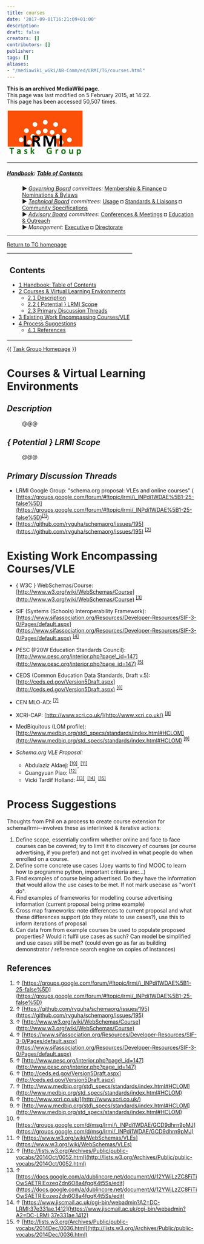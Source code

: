 ```yaml
---
title: courses
date: '2017-09-01T16:21:09+01:00'
description: 
draft: false
creators: []
contributors: []
publisher: 
tags: []
aliases:
- "/mediawiki_wiki/AB-Comm/ed/LRMI/TG/courses.html"
---
```


 **This is an archived MediaWiki page.**  
This page was last modified on 5 February 2015, at 14:22.  
This page has been accessed 50,507 times.

[<img alt="DCMI/LRMI Tas Group" src="/mediawiki_wiki/images/DC-LRMI_TG.png" width="200" height="121">](/mediawiki_wiki/images/DC-LRMI_TG.png)

* * *

##### [Handbook](/mediawiki_wiki/DCMI_Handbook "DCMI Handbook"): [Table of Contents](/mediawiki_wiki/DCMI_Handbook/) 
<dl>
<dd> ► <i><a href="/mediawiki_wiki/DCMI_Governing_Board.md" title="DCMI Governing Board">Governing Board</a> committees:</i> <a href="/mediawiki_wiki/DCMI_Governing_Board/finance.md" title="DCMI Governing Board/finance">Membership &amp; Finance</a> ◘ <a href="/mediawiki_wiki/DCMI_Governing_Board/nominations.md" title="DCMI Governing Board/nominations">Nominations &amp; Bylaws</a> 
</dd>
<dd> ► <i><a href="/mediawiki_wiki/DCMI_Technical_Board.md" title="DCMI Technical Board">Technical Board</a> committees:</i> <a href="/mediawiki_wiki/DCMI_Technical_Board/usage.md" title="DCMI Technical Board/usage">Usage</a> ◘ <a href="/mediawiki_wiki/DCMI_Technical_Board/standards.md" title="DCMI Technical Board/standards">Standards &amp; Liaisons</a> ◘ <a href="/mediawiki_wiki/DCMI_Technical_Board/specifications.md" title="DCMI Technical Board/specifications">Community Specifications</a>
</dd>
<dd> ► <i><a href="/mediawiki_wiki/DCMI_Advisory_Board.md" title="DCMI Advisory Board">Advisory Board</a> committees:</i> <a href="/mediawiki_wiki/DCMI_Advisory_Board/meetings.md" title="DCMI Advisory Board/meetings">Conferences &amp; Meetings</a> ◘ <a href="/mediawiki_wiki/DCMI_Advisory_Board/documentation.md" title="DCMI Advisory Board/documentation">Education &amp; Outreach</a>
</dd>
<dd> ► <i>Management:</i> <a href="/mediawiki_wiki/Exec_Committee.md" title="Exec Committee">Executive</a> ◘ <a href="/mediawiki_wiki/Exec_Committee/directorate.md" title="Exec Committee/directorate">Directorate</a>
</dd>
</dl>

* * *

[Return to TG homepage](/mediawiki_wiki/AB-Comm/ed/LRMI/TG)

<table id="toc" class="toc">
  <tr>
    <td>
      <div id="toctitle">
        <h2>Contents</h2>
      </div>
      <ul>
        <li class="toclevel-1"><a href="#Handbook:_Table_of_Contents"><span class="tocnumber">1</span> <span class="toctext">Handbook: Table of Contents</span></a></li>
        <li class="toclevel-1 tocsection-1">
          <a href="#Courses_.26_Virtual_Learning_Environments"><span class="tocnumber">2</span> <span class="toctext">Courses &amp; Virtual Learning Environments</span></a>
          <ul>
            <li class="toclevel-2 tocsection-2"><a href="#Description"><span class="tocnumber">2.1</span> <span class="toctext">Description</span></a></li>
            <li class="toclevel-2 tocsection-3"><a href="#.7B_Potential_.7D_LRMI_Scope"><span class="tocnumber">2.2</span> <span class="toctext">{ Potential } LRMI Scope</span></a></li>
            <li class="toclevel-2 tocsection-4"><a href="#Primary_Discussion_Threads"><span class="tocnumber">2.3</span> <span class="toctext">Primary Discussion Threads</span></a></li>
          </ul>
        </li>
        <li class="toclevel-1 tocsection-5"><a href="#Existing_Work_Encompassing_Courses.2FVLE"><span class="tocnumber">3</span> <span class="toctext">Existing Work Encompassing Courses/VLE</span></a></li>
        <li class="toclevel-1 tocsection-6">
          <a href="#Process_Suggestions"><span class="tocnumber">4</span> <span class="toctext">Process Suggestions</span></a>
          <ul>
            <li class="toclevel-2 tocsection-7"><a href="#References"><span class="tocnumber">4.1</span> <span class="toctext">References</span></a></li>
          </ul>
        </li>
      </ul>
    </td>
  </tr>
</table>


{{ [Task Group Homepage](/mediawiki_wiki/AB-Comm/ed/LRMI/TG) }}

# Courses & Virtual Learning Environments 

## _Description_ 
<dl><dd> @@@
</dd></dl>

## _{ Potential } LRMI Scope_ 
<dl><dd> @@@
</dd></dl>

## _Primary Discussion Threads_ 

- LRMI Google Group: "schema.org proposal: VLEs and online courses" ( [https://groups.google.com/forum/#!topic/lrmi/\_lNPdi1WDAE%5B1-25-false%5D](https://groups.google.com/forum/#!topic/lrmi/_lNPdi1WDAE%5B1-25-false%5D)<sup id="cite_ref-0" class="reference"><a href="#cite_note-0">[1]</a></sup>)
- [https://github.com/rvguha/schemaorg/issues/195](https://github.com/rvguha/schemaorg/issues/195) <sup id="cite_ref-1" class="reference"><a href="#cite_note-1">[2]</a></sup>

# Existing Work Encompassing Courses/VLE 

- { W3C } WebSchemas/Course: [http://www.w3.org/wiki/WebSchemas/Course](http://www.w3.org/wiki/WebSchemas/Course) <sup id="cite_ref-2" class="reference"><a href="#cite_note-2">[3]</a></sup>
- SIF (Systems (Schools) Interoperability Framework): [https://www.sifassociation.org/Resources/Developer-Resources/SIF-3-0/Pages/default.aspx](https://www.sifassociation.org/Resources/Developer-Resources/SIF-3-0/Pages/default.aspx) <sup id="cite_ref-3" class="reference"><a href="#cite_note-3">[4]</a></sup>
- PESC (P20W Education Standards Council): [http://www.pesc.org/interior.php?page\_id=147](http://www.pesc.org/interior.php?page_id=147) <sup id="cite_ref-4" class="reference"><a href="#cite_note-4">[5]</a></sup>
- CEDS (Common Education Data Standards, Draft v.5): [http://ceds.ed.gov/Version5Draft.aspx](http://ceds.ed.gov/Version5Draft.aspx) <sup id="cite_ref-5" class="reference"><a href="#cite_note-5">[6]</a></sup>
- CEN MLO-AD: <sup id="cite_ref-6" class="reference"><a href="#cite_note-6">[7]</a></sup>
- XCRI-CAP: [http://www.xcri.co.uk/](http://www.xcri.co.uk/) <sup id="cite_ref-7" class="reference"><a href="#cite_note-7">[8]</a></sup>
- MedBiquitous (LOM profile): [http://www.medbiq.org/std\_specs/standards/index.html#HCLOM](http://www.medbiq.org/std_specs/standards/index.html#HCLOM) <sup id="cite_ref-8" class="reference"><a href="#cite_note-8">[9]</a></sup>

- _Schema.org VLE Proposal:_
  - Abdulaziz Aldaej: <sup id="cite_ref-9" class="reference"><a href="#cite_note-9">[10]</a></sup>, <sup id="cite_ref-10" class="reference"><a href="#cite_note-10">[11]</a></sup>
  - Guangyuan Piao: <sup id="cite_ref-11" class="reference"><a href="#cite_note-11">[12]</a></sup>
  - Vicki Tardif Holland: <sup id="cite_ref-12" class="reference"><a href="#cite_note-12">[13]</a></sup>, <sup id="cite_ref-13" class="reference"><a href="#cite_note-13">[14]</a></sup>, <sup id="cite_ref-14" class="reference"><a href="#cite_note-14">[15]</a></sup>

# Process Suggestions 

Thoughts from Phil on a process to create course extension for schema/lrmi--involves these as interlinked & iterative actions:

1. Define scope, essentially confirm whether online and face to face courses can be covered; try to limit it to discovery of courses (or course advertising, if you prefer) and not get involved in what people do when enrolled on a course.
2. Define some concrete use cases (Joey wants to find MOOC to learn how to programme python, important criteria are:...)
3. Find examples of course being advertised. Do they have the information that would allow the use cases to be met. If not mark usecase as "won't do".
4. Find examples of frameworks for modelling course advertising information (current proposal being prime example)
5. Cross map frameworks: note differences to current proposal and what these differences support (do they relate to use cases?), use this to inform iterations of proposal
6. Can data from from example courses be used to populate proposed properties? Would it fulfil use cases as such? Can model be simplified and use cases still be met? (could even go as far as building demonstrator / reference search engine on copies of instances)

## References 

1. ↑ [https://groups.google.com/forum/#!topic/lrmi/\_lNPdi1WDAE%5B1-25-false%5D](https://groups.google.com/forum/#!topic/lrmi/_lNPdi1WDAE%5B1-25-false%5D)
2. ↑ [https://github.com/rvguha/schemaorg/issues/195](https://github.com/rvguha/schemaorg/issues/195)
3. ↑ [http://www.w3.org/wiki/WebSchemas/Course](http://www.w3.org/wiki/WebSchemas/Course)
4. ↑ [https://www.sifassociation.org/Resources/Developer-Resources/SIF-3-0/Pages/default.aspx](https://www.sifassociation.org/Resources/Developer-Resources/SIF-3-0/Pages/default.aspx)
5. ↑ [http://www.pesc.org/interior.php?page\_id=147](http://www.pesc.org/interior.php?page_id=147)
6. ↑ [http://ceds.ed.gov/Version5Draft.aspx](http://ceds.ed.gov/Version5Draft.aspx)
7. ↑ [http://www.medbiq.org/std\_specs/standards/index.html#HCLOM](http://www.medbiq.org/std_specs/standards/index.html#HCLOM)
8. ↑ [http://www.xcri.co.uk/](http://www.xcri.co.uk/)
9. ↑ [http://www.medbiq.org/std\_specs/standards/index.html#HCLOM](http://www.medbiq.org/std_specs/standards/index.html#HCLOM)
10. ↑ [https://groups.google.com/d/msg/lrmi/\_lNPdi1WDAE/GCD9dhrn9pMJ](https://groups.google.com/d/msg/lrmi/_lNPdi1WDAE/GCD9dhrn9pMJ)
11. ↑ [https://www.w3.org/wiki/WebSchemas/VLEs](https://www.w3.org/wiki/WebSchemas/VLEs)
12. ↑ [http://lists.w3.org/Archives/Public/public-vocabs/2014Oct/0052.html](http://lists.w3.org/Archives/Public/public-vocabs/2014Oct/0052.html)
13. ↑ [https://docs.google.com/a/dublincore.net/document/d/12YWjLzZC8FiTiOwSAETRIEozeqZdn6O8a4fgqK4t5Ss/edit](https://docs.google.com/a/dublincore.net/document/d/12YWjLzZC8FiTiOwSAETRIEozeqZdn6O8a4fgqK4t5Ss/edit)
14. ↑ [https://www.jiscmail.ac.uk/cgi-bin/webadmin?A2=DC-LRMI;37e331ae.1412](https://www.jiscmail.ac.uk/cgi-bin/webadmin?A2=DC-LRMI;37e331ae.1412)
15. ↑ [http://lists.w3.org/Archives/Public/public-vocabs/2014Dec/0036.html](http://lists.w3.org/Archives/Public/public-vocabs/2014Dec/0036.html)

